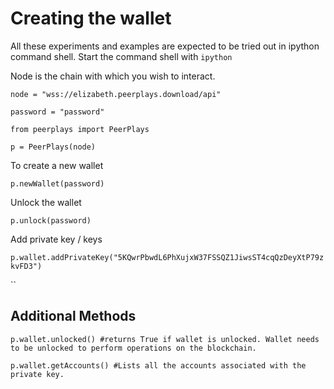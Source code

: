 # Creating the wallet

All these experiments and examples are expected to be tried out in ipython command shell. Start the command shell with `ipython`

Node is the chain with which you wish to interact.

```text
node = "wss://elizabeth.peerplays.download/api"
```

`password = "password"`

`from peerplays import PeerPlays`

```
p = PeerPlays(node)
```

To create a new wallet

`p.newWallet(password)`

Unlock the wallet

`p.unlock(password)`

Add private key / keys

`p.wallet.addPrivateKey("5KQwrPbwdL6PhXujxW37FSSQZ1JiwsST4cqQzDeyXtP79zkvFD3")`

\`\`

## Additional Methods

`p.wallet.unlocked() #returns True if wallet is unlocked. Wallet needs to be unlocked to perform operations on the blockchain.`

`p.wallet.getAccounts() #Lists all the accounts associated with the private key.`

